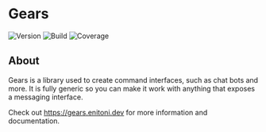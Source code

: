 # Gears

![Version](https://img.shields.io/npm/v/@enitoni/gears)
![Build](https://gitlab.com/enitoni-gears/gears/badges/master/build.svg)
![Coverage](https://gitlab.com/enitoni-gears/gears/badges/master/coverage.svg)

## About
Gears is a library used to create command interfaces, such as chat bots and more. It is fully generic so you can make it work with anything that exposes a messaging interface.

Check out https://gears.enitoni.dev for more information and documentation.
